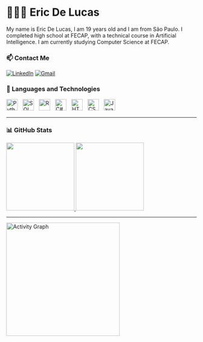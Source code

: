 # 👨🏾‍💻 Eric De Lucas

My name is Eric De Lucas, I am 19 years old and I am from São Paulo. I completed high school at FECAP, with a technical course in Artificial Intelligence. I am currently studying Computer Science at FECAP.

### :mailbox: Contact Me

[![LinkedIn](https://img.shields.io/badge/LinkedIn-0A66C2?style=for-the-badge&logo=linkedin&logoColor=white)](https://www.linkedin.com/in/eric-de-lucas-silva-902589265/?originalSubdomain=br) 
[![Gmail](https://img.shields.io/badge/Gmail-000?style=for-the-badge&logo=gmail&logoColor=red)](mailto:ericdelucass@gmail.com) 

### 🤖 Languages and Technologies

<img 
    align="left" 
    alt="Python" 
    title="Python" 
    width="30px" 
    style="padding-right: 10px;" 
    src="https://cdn.jsdelivr.net/gh/devicons/devicon/icons/python/python-original.svg" 
/>
<img 
    align="left" 
    alt="SQL" 
    title="SQL" 
    width="30px" 
    style="padding-right: 10px;" 
    src="https://cdn.jsdelivr.net/gh/devicons/devicon/icons/mysql/mysql-original.svg" 
/>
<img 
    align="left" 
    alt="R" 
    title="R" 
    width="30px" 
    style="padding-right: 10px;" 
    src="https://cdn.jsdelivr.net/gh/devicons/devicon/icons/r/r-original.svg" 
/>
<img 
    align="left" 
    alt="C#" 
    title="C#" 
    width="30px" 
    style="padding-right: 10px;" 
    src="https://cdn.jsdelivr.net/gh/devicons/devicon/icons/csharp/csharp-original.svg" 
/>
<img 
    align="left" 
    alt="HTML" 
    title="HTML" 
    width="30px" 
    style="padding-right: 10px;" 
    src="https://cdn.jsdelivr.net/gh/devicons/devicon/icons/html5/html5-original.svg" 
/>
<img 
    align="left" 
    alt="CSS" 
    title="CSS" 
    width="30px" 
    style="padding-right: 10px;" 
    src="https://cdn.jsdelivr.net/gh/devicons/devicon/icons/css3/css3-original.svg" 
/>
<img 
    align="left" 
    alt="JavaScript" 
    title="JavaScript" 
    width="30px" 
    style="padding-right: 10px;" 
    src="https://cdn.jsdelivr.net/gh/devicons/devicon/icons/javascript/javascript-original.svg" 
/>

<br/>
<br/>

---

### 📊 GitHub Stats


  <tr>
    <td width="50%">
      <a href="https://github.com/Ericdelucas">
        <img height="180em" src="https://github-readme-stats.vercel.app/api?username=Ericdelucas&show_icons=true&bg_color=000000&title_color=4682B4&text_color=4682B4&icon_color=4682B4&include_all_commits=true&locale=en" />
      </a>
    </td>
    <td width="50%">
      <a href="https://github.com/Ericdelucas">
        <img height="180em" src="https://github-readme-stats.vercel.app/api/top-langs/?username=Ericdelucas&bg_color=000000&title_color=4682B4&text_color=4682B4&icon_color=4682B4&layout=compact&custom_title=Technologies&langs_count=9" />
      </a>
    </td>
  </tr>


---

<img 
    src="https://github-readme-activity-graph.vercel.app/graph?username=Ericdelucas&bg_color=000000&color=4682B4&line=4682B4&point=4682B4&area=true&hide_border=false" 
    height="300" 
    alt="Activity Graph" 
/>
